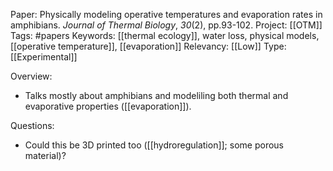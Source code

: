 Paper: Physically modeling operative temperatures and evaporation rates in amphibians. _Journal of Thermal Biology_, _30_(2), pp.93-102.
Project: [[OTM]]
Tags: #papers 
Keywords: [[thermal ecology]], water loss, physical models, [[operative temperature]], [[evaporation]]
Relevancy: [[Low]]
Type: [[Experimental]]

Overview:

- Talks mostly about amphibians and modeliling both thermal and evaporative properties ([[evaporation]]).


Questions:

- Could this be 3D printed too ([[hydroregulation]]; some porous material)?
